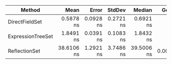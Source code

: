 | Method            | Mean       | Error     | StdDev    | Median     | Gen0   | Allocated |
|------------------ |-----------:|----------:|----------:|-----------:|-------:|----------:|
| DirectFieldSet    |  0.5878 ns | 0.0928 ns | 0.2721 ns |  0.6921 ns |      - |         - |
| ExpressionTreeSet |  1.8491 ns | 0.0391 ns | 0.1083 ns |  1.8432 ns |      - |         - |
| ReflectionSet     | 38.6106 ns | 1.2921 ns | 3.7486 ns | 39.5006 ns | 0.0019 |      24 B |

